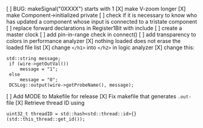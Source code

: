 [ ] BUG: makeSignal("0XXXX") starts with 1
[X] make V-zoom longer
[X] make Component->initialized private
[ ] check if it is necessary to know who has updated a component whose input is connected to a tristate component
[ ] replace forward declarations in Register1Bit with include 
[ ] create a master clock
[ ] add pin-in-range check in connect()
[ ] add transparency to colors in performance analyzer
[X] nothing loaded does not erase the loaded file list
[X] change `</h1>` into `</h2>` in logic analyzer
[X] change this:

```
std::string message;
 if (wire->getOutVal())
     message = "1";
 else
     message = "0";
 DCSLog::output(wire->getProbeName(), message);
```
[ ] Add MODE to Makefile for release
[X] Fix makefile that generates `.out-` file
[X] Retrieve thread ID using

```
uint32_t threadID = std::hash<std::thread::id>{}(std::this_thread::get_id());
```


